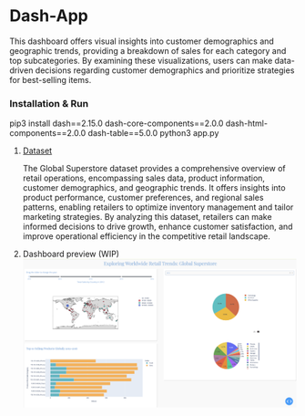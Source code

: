 # Dash-App

This dashboard offers visual insights into customer demographics and geographic trends, providing a breakdown of sales for each category and top subcategories. By examining these visualizations, users can make data-driven decisions regarding customer demographics and prioritize strategies for best-selling items.

### Installation & Run

pip3 install dash==2.15.0 dash-core-components==2.0.0 dash-html-components==2.0.0 dash-table==5.0.0
python3 app.py

1. [Dataset](https://www.kaggle.com/datasets/endofnight17j03/global-superstore)

    The Global Superstore dataset provides a comprehensive overview of retail operations, encompassing sales data, product information, customer demographics, and geographic trends. It offers insights into product performance, customer preferences, and regional sales patterns, enabling retailers to optimize inventory management and tailor marketing strategies. By analyzing this dataset, retailers can make informed decisions to drive growth, enhance customer satisfaction, and improve operational efficiency in the competitive retail landscape.

2. Dashboard preview (WIP)
![screenshot](screenshot.png)